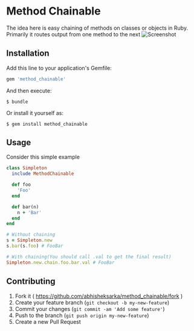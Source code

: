 # Method Chainable

The idea here is easy chaining of methods on classes or objects in Ruby. Primarily it routes output from one method to the next
![Screenshot](https://cdn2.iconfinder.com/data/icons/party-new-years/128/Party_Newyears_Flag_Chain-512.png)

## Installation

Add this line to your application's Gemfile:

```ruby
gem 'method_chainable'
```

And then execute:

    $ bundle

Or install it yourself as:

    $ gem install method_chainable

## Usage

Consider this simple example

```ruby
class Simpleton
  include MethodChainable

  def foo
    'Foo'
  end

  def bar(n)
    n + 'Bar'
  end
end

# Without chaining
s = Simpleton.new
s.bar(s.foo) # FooBar

# With chaining(You should call .val to get the final result)
Simpleton.new.chain.foo.bar.val # FooBar
```

## Contributing

1. Fork it ( https://github.com/abhisheksarka/method_chainable/fork )
2. Create your feature branch (`git checkout -b my-new-feature`)
3. Commit your changes (`git commit -am 'Add some feature'`)
4. Push to the branch (`git push origin my-new-feature`)
5. Create a new Pull Request
